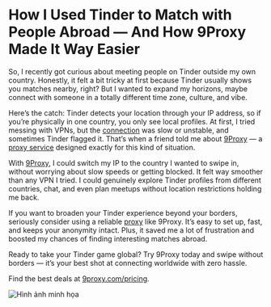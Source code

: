 # How I Used Tinder to Match with People Abroad — And How 9Proxy Made It Way Easier

So, I recently got curious about meeting people on Tinder outside my own country. Honestly, it felt a bit tricky at first because Tinder usually shows you matches nearby, right? But I wanted to expand my horizons, maybe connect with someone in a totally different time zone, culture, and vibe.

Here’s the catch: Tinder detects your location through your IP address, so if you’re physically in one country, you only see local profiles. At first, I tried messing with VPNs, but the [connection](https://9proxy.com/?utm_source=web20&utm_id=donne123) was slow or unstable, and sometimes Tinder flagged it. That’s when a friend told me about [9Proxy](https://9proxy.com/?utm_source=web20&utm_id=donne123) — a [proxy service](https://9proxy.com/) designed exactly for this kind of situation.

With [9Proxy](https://9proxy.com/?utm_source=web20&utm_id=donne123), I could switch my IP to the country I wanted to swipe in, without worrying about slow speeds or getting blocked. It felt way smoother than any VPN I tried. I could genuinely explore Tinder profiles from different countries, chat, and even plan meetups without location restrictions holding me back.

If you want to broaden your Tinder experience beyond your borders, seriously consider using a reliable [proxy](https://9proxy.com/?utm_source=web20&utm_id=donne123) like 9Proxy. It’s easy to set up, fast, and keeps your anonymity intact. Plus, it saved me a lot of frustration and boosted my chances of finding interesting matches abroad.

Ready to take your Tinder game global? Try 9Proxy today and swipe without borders — it’s your best shot at connecting worldwide with zero hassle.

Find the best deals at [9proxy.com/pricing](https://9proxy.com/pricing?utm_source=web20&utm_id=donne123).

![Hình ảnh minh họa](https://cobiet.com/wp-content/uploads/2025/04/tinder-uso.jpg)
